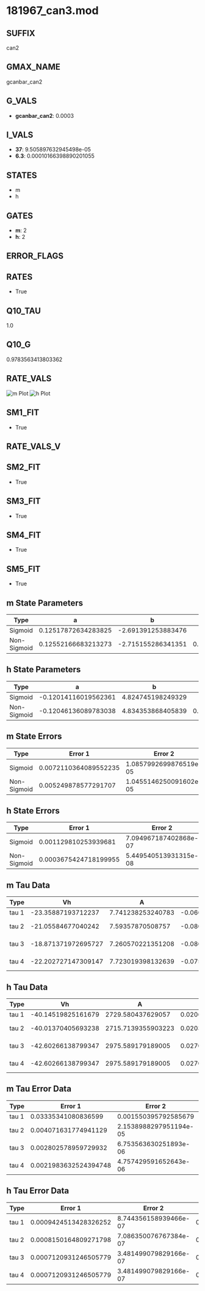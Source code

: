 # 181967_can3.mod

## SUFFIX

can2

## GMAX_NAME

gcanbar_can2

## G_VALS

- **gcanbar_can2**: 0.0003

## I_VALS

- **37**: 9.505897632945498e-05
- **6.3**: 0.00010166398890201055

## STATES

- m
- h

## GATES

- **m**: 2
- **h**: 2

## ERROR_FLAGS


## RATES

- True

## Q10_TAU

1.0

## Q10_G

0.9783563413803362

## RATE_VALS

![m Plot](/Users/pbozelos/Dropbox/icg-Chai-Panos/supermodels/output_markdown_files/Ca/181967_can3.mod/images/m.png)
![h Plot](/Users/pbozelos/Dropbox/icg-Chai-Panos/supermodels/output_markdown_files/Ca/181967_can3.mod/images/h.png)

## SM1_FIT

- True

## RATE_VALS_V

## SM2_FIT

- True

## SM3_FIT

- True

## SM4_FIT

- True

## SM5_FIT

- True

## m State Parameters

| Type | a | b | c | d |
| --- | --- | --- | --- | --- |
| Sigmoid | 0.12517872634283825 | -2.691391253883476 |
| Non-Sigmoid | 0.12552166683213273 | -2.715155286341351 | 0.9984298290616437 | -0.0019846996813102733 |

## h State Parameters

| Type | a | b | c | d |
| --- | --- | --- | --- | --- |
| Sigmoid | -0.12014116019562361 | 4.824745198249329 |
| Non-Sigmoid | -0.12046136089783038 | 4.834353868405839 | 0.9987736260679138 | 6.591088636763312e-05 |

## m State Errors

| Type | Error 1 | Error 2 | Error 3 |
| --- | --- | --- | --- |
| Sigmoid | 0.0072110364089552235 | 1.0857992699876519e-05 | 0.0050145272301916274 |
| Non-Sigmoid | 0.005249878577291707 | 1.0455146250091602e-05 | 0.00365074555002048 |

## h State Errors

| Type | Error 1 | Error 2 | Error 3 |
| --- | --- | --- | --- |
| Sigmoid | 0.001129810253939681 | 7.094967187402868e-07 | 0.0008060261250675243 |
| Non-Sigmoid | 0.0003675424718199955 | 5.449540513931315e-08 | 0.0002622111397252614 |

## m Tau Data

| Type | Vh | A | b1 | b2 | c1 | c2 | d1 | d2 | e1 | e2 |
| --- | --- | --- | --- | --- | --- | --- | --- | --- | --- | --- |
| tau 1 | -23.35887193712237 | 7.741238253240783 | -0.06685737063413694 | -0.05069113671267322 |
| tau 2 | -21.05584677040242 | 7.59357870508757 | -0.08080373256440126 | 0.00036519968675020117 | -0.04688109513464884 | 9.538079844722006e-06 |
| tau 3 | -18.871371972695727 | 7.260570221351208 | -0.08673545874511088 | 0.0005294068721017285 | -1.0128900230793253e-06 | -0.03720882987254152 | 0.00022014290473818687 | 1.5040098360304566e-06 |
| tau 4 | -22.202727147309147 | 7.723019398132639 | -0.07557177795151657 | 0.00013861097448783353 | 3.8228240839817614e-06 | -2.032090342533195e-08 | -0.05052389360265678 | -6.730099391828102e-05 | -9.293587944764741e-07 | -5.607926157462813e-09 |

## h Tau Data

| Type | Vh | A | b1 | b2 | c1 | c2 | d1 | d2 | e1 | e2 |
| --- | --- | --- | --- | --- | --- | --- | --- | --- | --- | --- |
| tau 1 | -40.14519825161679 | 2729.580437629057 | 0.02068747405141352 | 0.0997946454087585 |
| tau 2 | -40.01370405693238 | 2715.7139355903223 | 0.020395393753466287 | -2.6573870060227787e-06 | 0.10056005217271946 | -2.1171879045841368e-05 |
| tau 3 | -42.60266138799347 | 2975.589179189005 | 0.027070406947363627 | 0.00011428834875610273 | 7.317848580657291e-07 | 0.08847332157616229 | 0.0003231179938460509 | -3.5771543145109323e-06 |
| tau 4 | -42.60266138799347 | 2975.589179189005 | 0.027070406947363627 | 0.00011428834875610273 | 7.317848580657291e-07 | 0.0 | 0.08847332157616229 | 0.0003231179938460509 | -3.5771543145109323e-06 | 0.0 |

## m Tau Error Data

| Type | Error 1 | Error 2 | Error 3 |
| --- | --- | --- | --- |
| tau 1 | 0.03335341080836599 | 0.001550395792585679 | 0.019428669605775526 |
| tau 2 | 0.004071631774941129 | 2.1538988297951194e-05 | 0.0023717630849276264 |
| tau 3 | 0.002802578959729932 | 6.753563630251893e-06 | 0.0016325281083106858 |
| tau 4 | 0.0021983632524394748 | 4.757429591652643e-06 | 0.001280566882665309 |

## h Tau Error Data

| Type | Error 1 | Error 2 | Error 3 |
| --- | --- | --- | --- |
| tau 1 | 0.0009424513428326252 | 8.744356158939466e-07 | 0.0006201842458734107 |
| tau 2 | 0.0008150164809271798 | 7.086350076767384e-07 | 0.000536325175238242 |
| tau 3 | 0.0007120931246505779 | 3.481499079829166e-07 | 0.0004685960085490488 |
| tau 4 | 0.0007120931246505779 | 3.481499079829166e-07 | 0.0004685960085490488 |

